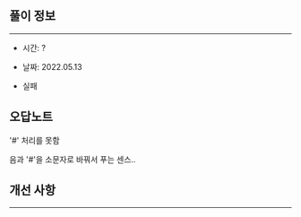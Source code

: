 ## 풀이 정보

----
- 시간: ?

- 날짜: 2022.05.13

- 실패


## 오답노트

'#' 처리를 못함

음과 '#'을 소문자로 바꿔서 푸는 센스..

## 개선 사항


---


